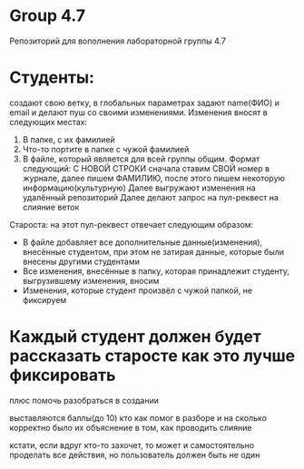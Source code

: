 # Group 4.7
 Репозиторий для вополнения лабораторной группы 4.7

# Студенты:
создают свою ветку, в глобальных параметрах задают name(ФИО) и email и делают пуш со своими изменениями.
Изменения вносят в следующих местах:
1) В папке, с их фамилией
2) Что-то портите в папке с чужой фамилией
3) В файле, который является для всей группы общим. Формат следующий: С НОВОЙ СТРОКИ сначала ставим СВОЙ номер в журнале, далее пишем ФАМИЛИЮ, после этого пишем некоторую информацию(культурную)
Далее выгружают изменения на удалённый репозиторий
Далее делают запрос на пул-реквест на слияние веток

Староста:
на этот пул-реквест отвечает следующим образом:
- В файле добавляет все дополнительные данные(изменения), внесённые студентом, при этом не затирая данные, которые были внесены другими студентами
- Все изменения, внесённые в папку, которая принадлежит студенту, выгрузившему изменения, вносим
- Изменения, которые студент произвёл с чужой папкой, не фиксируем

# Каждый студент должен будет рассказать старосте как это лучше фиксировать
плюс помочь разобраться в создании

выставляются баллы(до 10) кто как помог в разборе и на сколько корректно было их объяснение в том, как проводить слияние
 
кстати, если вдруг кто-то захочет, то может и самостоятельно проделать все действия, но пользователь должен быть не один
